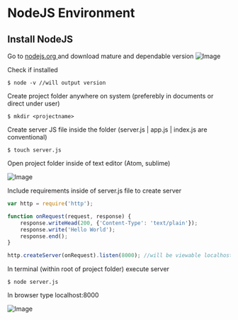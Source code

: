 # NodeJS Environment


## Install NodeJS


Go to [nodejs.org ](https://nodejs.org)and download mature and dependable version
![Image](https://content.screencast.com/users/paulhanna33/folders/Jing/media/fead33b3-872a-4d9f-8f1a-ab8816c693c8/00000008.png)


Check if installed



```git
$ node -v //will output version
```


Create project folder anywhere on system (preferebly in documents or direct under user)



```git
$ mkdir <projectname>
```


Create server JS file inside the folder (server.js | app.js | index.js are conventional)



```git
$ touch server.js
```


Open project folder inside of text editor (Atom, sublime)


![Image](https://content.screencast.com/users/paulhanna33/folders/Jing/media/144e68cb-3cb4-4bd9-9be6-e5debf9a6585/00000009.png)


Include requirements inside of server.js file to create server



```javascript
var http = require('http');

function onRequest(request, response) {
    response.writeHead(200, {'Content-Type': 'text/plain'});
    response.write('Hello World');
    response.end();
}

http.createServer(onRequest).listen(8000); //will be viewable localhost:8000

```


In terminal (within root of project folder)  execute server



```git
$ node server.js
```


In browser type localhost:8000


![Image](https://content.screencast.com/users/paulhanna33/folders/Jing/media/0fd965d4-4b74-421c-8c4f-364e54459665/00000010.png)









